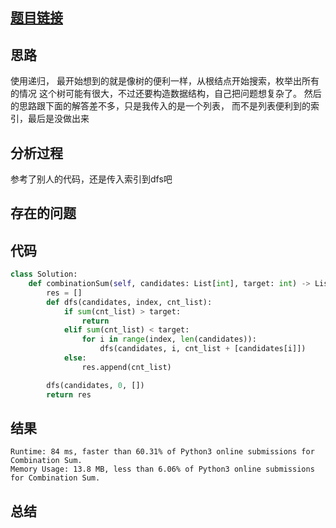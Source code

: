 [//]: # (@Author  : xu.junpeng)
[//]: # (@Time    : 2020/5/26 11:04 下午)
## [题目链接](https://leetcode.com/problems/combination-sum/)

## 思路
使用递归， 最开始想到的就是像树的便利一样，从根结点开始搜索，枚举出所有的情况
这个树可能有很大，不过还要构造数据结构，自己把问题想复杂了。
然后的思路跟下面的解答差不多，只是我传入的是一个列表， 而不是列表便利到的索引，最后是没做出来

## 分析过程
参考了别人的代码，还是传入索引到dfs吧
## 存在的问题

## 代码
```python
class Solution:
    def combinationSum(self, candidates: List[int], target: int) -> List[List[int]]:
        res = []
        def dfs(candidates, index, cnt_list):
            if sum(cnt_list) > target:
                return
            elif sum(cnt_list) < target:
                for i in range(index, len(candidates)):
                    dfs(candidates, i, cnt_list + [candidates[i]])
            else:
                res.append(cnt_list)

        dfs(candidates, 0, [])
        return res
```

## 结果
```
Runtime: 84 ms, faster than 60.31% of Python3 online submissions for Combination Sum.
Memory Usage: 13.8 MB, less than 6.06% of Python3 online submissions for Combination Sum.
```
## 总结

